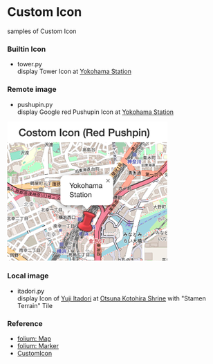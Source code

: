 Custom Icon
===============

samples of Custom Icon


### Builtin Icon

- tower.py  
display Tower Icon 
at [Yokohama Station](https://en.wikipedia.org/wiki/Yokohama_Station) 


### Remote image

- pushupin.py  
display Google red Pushupin Icon 
at [Yokohama Station](https://en.wikipedia.org/wiki/Yokohama_Station) 

![pushupin](https://github.com/ohwada/World_Countries/blob/main/folium/custom_icon/screenshots/pushupin.png)

### Local image

- itadori.py  
display Icon of [Yuji Itadori](https://en.wikipedia.org/wiki/Yuji_Itadori) 
at [Otsuna Kotohira Shrine](https://ja.wikipedia.org/wiki/%E5%A4%A7%E7%B6%B1%E9%87%91%E5%88%80%E6%AF%94%E7%BE%85%E7%A5%9E%E7%A4%BE)
with "Stamen Terrain" Tile


### Reference
- [folium: Map](https://python-visualization.github.io/folium/modules.html#folium.folium.Map)
- [folium: Marker](https://python-visualization.github.io/folium/modules.html#folium.map.Marker)
- [CustomIcon](https://python-visualization.github.io/folium/modules.html#folium.features.CustomIcon)

